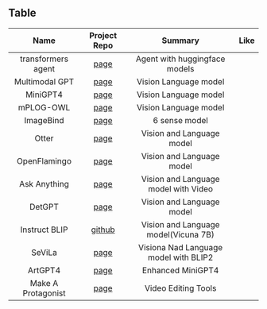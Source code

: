 ## Table

| Name | Project Repo | Summary | Like |
| :---: | :---: | :---: | :---: |
| transformers agent | [page](https://huggingface.co/docs/transformers/transformers_agents) | Agent with huggingface models |
| Multimodal GPT | [page](https://github.com/open-mmlab/Multimodal-GPT) | Vision Language model |
| MiniGPT4 | [page](https://minigpt-4.github.io/) | Vision Language model |
| mPLOG-OWL | [page](https://github.com/X-PLUG/mPLUG-Owl) | Vision Language model |
| ImageBind | [page](https://ai.facebook.com/blog/imagebind-six-modalities-binding-ai/) | 6 sense model |
| Otter | [page](https://github.com/Luodian/Otter) | Vision and Language model |
| OpenFlamingo | [page](https://github.com/mlfoundations/open_flamingo) | Vision and Language model |
| Ask Anything | [page](https://github.com/OpenGVLab/Ask-Anything) | Vision and Language model with Video |
| DetGPT | [page](https://detgpt.github.io/) | Vision and Language model |
| Instruct BLIP | [github](https://github.com/salesforce/LAVIS/tree/main/projects/instructblip) | Vision and Language model(Vicuna 7B) |
| SeViLa | [page](https://github.com/Yui010206/SeViLA) | Visiona Nad Language model with BLIP2 |
| ArtGPT4 | [page](https://huggingface.co/Tyrannosaurus/ArtGPT-4) | Enhanced MiniGPT4 |
| Make A Protagonist | [page](Make-A-Protagonist) | Video Editing Tools |